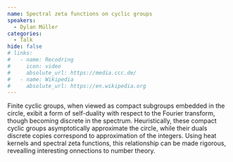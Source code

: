 ```yaml
---
name: Spectral zeta functions on cyclic groups
speakers:
  - Dylan Müller
categories:
  - Talk
hide: false
# links:
#   - name: Recodring
#     icon: video
#     absolute_url: https://media.ccc.de/
#   - name: Wikipedia
#     absolute_url: https://en.wikipedia.org
---
```


Finite cyclic groups, when viewed as compact subgroups embedded in the circle, exibit a form of self-duality with respect to the Fourier transform, though becoming discrete in the spectrum. Heuristically, these compact cyclic groups asymptotically approximate the circle, while their duals discrete copies correspond to approximation of the integers. Using heat kernels and spectral zeta functions, this relationship can be made rigorous, revealling interesting onnections to number theory.